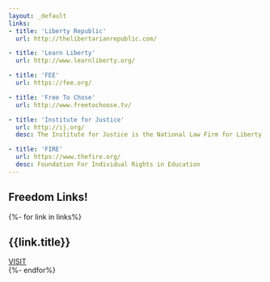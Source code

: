```yaml
---
layout: _default
links: 
- title: 'Liberty Republic'
  url: http://thelibertarianrepublic.com/

- title: 'Learn Liberty'
  url: http://www.learnliberty.org/

- title: 'FEE'
  url: https://fee.org/

- title: 'Free To Chose'
  url: http://www.freetochoose.tv/

- title: 'Institute for Justice'
  url: http://ij.org/
  desc: The Institute for Justice is the National Law Firm for Liberty.

- title: 'FIRE'
  url: https://www.thefire.org/
  desc: Foundation For Individual Rights in Education
---
```


## Freedom Links!

{%- for link in links%}
<div>
	<h2>{{link.title}}</h2>
	<a href="{{link.url}}" style="display:block;">VISIT</a>
</div>
{%- endfor%}
